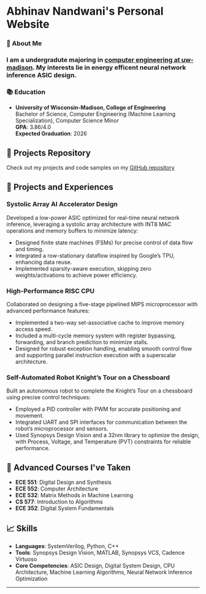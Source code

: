 # Abhinav Nandwani's Personal Website

### 👋 About Me
### I am a undergradute majoring in [computer engineering at uw-madison](https://guide.wisc.edu/undergraduate/engineering/electrical-computer-engineering/computer-engineering-bs/ "Computer Engineering, B.S. < University of Wisconsin-Madison"). My interests lie in energy efficent neural network inference ASIC design. 

### 📚 Education
- **University of Wisconsin-Madison, College of Engineering**  
  Bachelor of Science, Computer Engineering (Machine Learning Specialization), Computer Science Minor  
  **GPA**: 3.86/4.0  
  **Expected Graduation**: 2026


## 🔗 Projects Repository
Check out my projects and code samples on my [GitHub repository](https://github.com/abhinavnandwani)

## 🔬 Projects and Experiences

### Systolic Array AI Accelerator Design
Developed a low-power ASIC optimized for real-time neural network inference, leveraging a systolic array architecture with INT8 MAC operations and memory buffers to minimize latency:
- Designed finite state machines (FSMs) for precise control of data flow and timing.
- Integrated a row-stationary dataflow inspired by Google’s TPU, enhancing data reuse.
- Implemented sparsity-aware execution, skipping zero weights/activations to achieve power efficiency.

### High-Performance RISC CPU
Collaborated on designing a five-stage pipelined MIPS microprocessor with advanced performance features:
- Implemented a two-way set-associative cache to improve memory access speed.
- Included a multi-cycle memory system with register bypassing, forwarding, and branch prediction to minimize stalls.
- Designed for robust exception handling, enabling smooth control flow and supporting parallel instruction execution with a superscalar architecture.

### Self-Automated Robot Knight’s Tour on a Chessboard
Built an autonomous robot to complete the Knight’s Tour on a chessboard using precise control techniques:
- Employed a PID controller with PWM for accurate positioning and movement.
- Integrated UART and SPI interfaces for communication between the robot’s microprocessor and sensors.
- Used Synopsys Design Vision and a 32nm library to optimize the design, with Process, Voltage, and Temperature (PVT) constraints for reliable performance.

## 📘 Advanced Courses I've Taken
- **ECE 551**: Digital Design and Synthesis
- **ECE 552**: Computer Architecture
- **ECE 532**: Matrix Methods in Machine Learning
- **CS 577**: Introduction to Algorithms
- **ECE 352**: Digital System Fundamentals

## 📈 Skills
- **Languages**: SystemVerilog, Python, C++
- **Tools**: Synopsys Design Vision, MATLAB, Synopsys VCS, Cadence Virtuoso
- **Core Competencies**: ASIC Design, Digital System Design, CPU Architecture, Machine Learning Algorithms, Neural Network Inference Optimization


---
